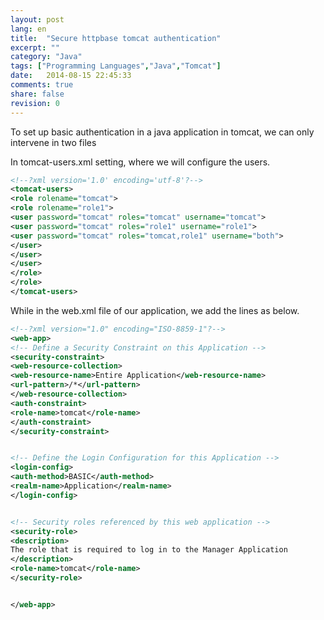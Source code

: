 ```yaml
---
layout: post
lang: en
title:  "Secure httpbase tomcat authentication"
excerpt: ""
category: "Java"
tags: ["Programming Languages","Java","Tomcat"]
date:   2014-08-15 22:45:33
comments: true
share: false
revision: 0
---
```


To set up basic authentication in a java application in tomcat, we can only intervene in two files


In tomcat-users.xml setting, where we will configure the users.


```XML
<!--?xml version='1.0' encoding='utf-8'?-->
<tomcat-users>
<role rolename="tomcat">
<role rolename="role1">
<user password="tomcat" roles="tomcat" username="tomcat">
<user password="tomcat" roles="role1" username="role1">
<user password="tomcat" roles="tomcat,role1" username="both">
</user>
</user>
</user>
</role>
</role>
</tomcat-users>
```


While in the web.xml file of our application, we add the lines as below.

```XML
<!--?xml version="1.0" encoding="ISO-8859-1"?-->  
<web-app>    
<!-- Define a Security Constraint on this Application -->
<security-constraint>
<web-resource-collection>
<web-resource-name>Entire Application</web-resource-name>      
<url-pattern>/*</url-pattern>
</web-resource-collection>
<auth-constraint>
<role-name>tomcat</role-name>
</auth-constraint>
</security-constraint>


<!-- Define the Login Configuration for this Application -->
<login-config>
<auth-method>BASIC</auth-method>
<realm-name>Application</realm-name>
</login-config>


<!-- Security roles referenced by this web application -->
<security-role>
<description>
The role that is required to log in to the Manager Application
</description>
<role-name>tomcat</role-name>
</security-role>


</web-app>
```
